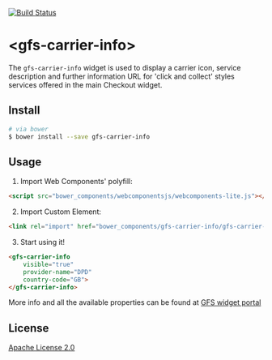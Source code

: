 [![Build Status](https://travis-ci.org/GlobalFreightSolutions/gfs-carrier-info.svg?branch=develop)](https://travis-ci.org/GlobalFreightSolutions/gfs-carrier-info)


# &lt;gfs-carrier-info&gt;

The `gfs-carrier-info` widget is used to display a carrier icon, service description and further information URL for 'click and collect' styles services offered in the main Checkout widget.

## Install

```bash
# via bower
$ bower install --save gfs-carrier-info
```

## Usage

1. Import Web Components' polyfill:

```html
<script src="bower_components/webcomponentsjs/webcomponents-lite.js"></script>
```

2. Import Custom Element:

```html
<link rel="import" href="bower_components/gfs-carrier-info/gfs-carrier-info.html">
```

3. Start using it!

<!---
```
<custom-element-demo>
    <template>
        <script src="../webcomponentsjs/webcomponents-lite.js"></script>
        <link rel="import" href="gfs-carrier-info.html">
        <next-code-block></next-code-block>
    </template>
</custom-element-demo>
```
-->

```html
<gfs-carrier-info
    visible="true"
    provider-name="DPD"
    country-code="GB">
</gfs-carrier-info>
```

More info and all the available properties can be found at [GFS widget portal](http://gfsdeveloperportal.azurewebsites.net/info/documentation/gfs-checkout/the-gfs-checkout-widgets/carrier-information-widget/ "The Carrier Information Widget")


## License

[Apache License 2.0](https://www.apache.org/licenses/LICENSE-2.0.html)